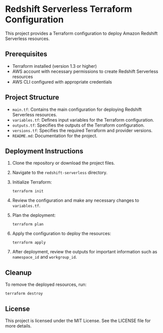 # Redshift Serverless Terraform Configuration

This project provides a Terraform configuration to deploy Amazon Redshift Serverless resources.

## Prerequisites

- Terraform installed (version 1.3 or higher)
- AWS account with necessary permissions to create Redshift Serverless resources
- AWS CLI configured with appropriate credentials

## Project Structure

- `main.tf`: Contains the main configuration for deploying Redshift Serverless resources.
- `variables.tf`: Defines input variables for the Terraform configuration.
- `outputs.tf`: Specifies the outputs of the Terraform configuration.
- `versions.tf`: Specifies the required Terraform and provider versions.
- `README.md`: Documentation for the project.

## Deployment Instructions

1. Clone the repository or download the project files.
2. Navigate to the `redshift-serverless` directory.
3. Initialize Terraform:

   ```
   terraform init
   ```

4. Review the configuration and make any necessary changes to `variables.tf`.
5. Plan the deployment:

   ```
   terraform plan
   ```

6. Apply the configuration to deploy the resources:

   ```
   terraform apply
   ```

7. After deployment, review the outputs for important information such as `namespace_id` and `workgroup_id`.

## Cleanup

To remove the deployed resources, run:

```
terraform destroy
```

## License

This project is licensed under the MIT License. See the LICENSE file for more details.